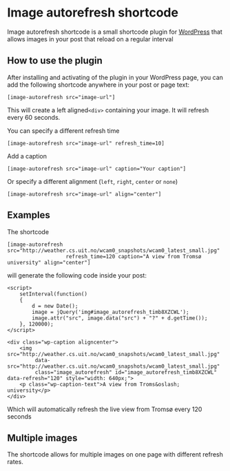 # Image autorefresh shortcode

Image autorefresh shortcode is a small shortcode plugin for [WordPress](http://wordpress.org) that allows images in your post that reload on a regular interval

## How to use the plugin

After installing and activating of the plugin in your WordPress page, you can add the following shortcode anywhere in your post or page text:

    [image-autorefresh src="image-url"]

This will create a left aligned`<div>` containing your image. It will refresh every 60 seconds.

You can specify a different refresh time

    [image-autorefresh src="image-url" refresh_time=10]
    
Add a caption

    [image-autorefresh src="image-url" caption="Your caption"]

Or specify a different alignment (`left`, `right`, `center` or `none`)

    [image-autorefresh src="image-url" align="center"]

## Examples

The shortcode

    [image-autorefresh src="http://weather.cs.uit.no/wcam0_snapshots/wcam0_latest_small.jpg"
                       refresh_time=120 caption="A view from Tromsø university" align="center"]

will generate the following code inside your post:

    <script>
	    setInterval(function()
        {
            d = new Date();
            image = jQuery('img#image_autorefresh_timb8XZCWL');
            image.attr("src", image.data("src") + "?" + d.getTime());
        }, 120000);
	</script>

    <div class="wp-caption aligncenter">
	    <img src="http://weather.cs.uit.no/wcam0_snapshots/wcam0_latest_small.jpg"
	         data-src="http://weather.cs.uit.no/wcam0_snapshots/wcam0_latest_small.jpg"
	         class="image_autorefresh" id="image_autorefresh_timb8XZCWL" data-refresh="120" style="width: 640px;">
	    <p class="wp-caption-text">A view from Troms&oslash; university</p>
	</div>

Which will automatically refresh the live view from Troms&oslash; every 120 seconds


## Multiple images

The shortcode allows for multiple images on one page with different refresh rates.